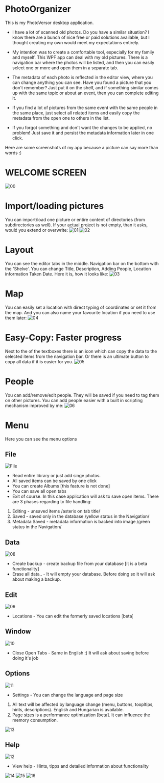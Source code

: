 # PhotoOrganizer
This is my PhotoVersor desktop application.
* I have a lot of scanned old photos.
Do you have a similar situation? I know there are a bunch of nice free or paid solutions available, but I thought creating my own would meet my expectations entirely.

* My intention was to create a comfortable tool, especially for my family and myself. This WPF app can deal with my old pictures. There is a navigation bar where the photos will be listed, and then you can easily select one or more and open them in a separate tab.

* The metadata of each photo is reflected in the editor view, where you can change anything you can see. Have you found a picture that you don't remember? Just put it on the shelf, and if something similar comes up with the same topic or about an event, then you can complete editing it.

* If you find a lot of pictures from the same event with the same people in the same place, just select all related items and easily copy the metadata from the open one to others in the list.

* If you forgot something and don't want the changes to be applied, no problem! Just save it and persist the metadata information later in one click.

Here are some screenshots of my app because a picture can say more than words :)

# WELCOME SCREEN
![00](https://user-images.githubusercontent.com/22032902/223402457-50c1d203-ecc1-4c84-983b-0aba13c13f61.JPG)

# Import/loading pictures
You can import/load one picture or entire content of directories (from subdirectories as well). If your actual project is not empty, than it asks, would you extend or overwrite: 
![01](https://user-images.githubusercontent.com/22032902/223403516-720bec4d-ff6d-490a-a968-82977723faaf.JPG)
![02](https://user-images.githubusercontent.com/22032902/223403519-66303584-6e19-45d7-816a-289d7ff5f57d.JPG)

# Layout
You can see the editor tabs in the middle. Navigation bar on the bottom with the 'Shelve'.
You can change Title, Description, Adding People, Location information Taken Date. Here it is, how it looks like:
![03](https://user-images.githubusercontent.com/22032902/223403522-a6753298-3a51-4759-ae36-0740ce12b663.JPG)

# Map
You can easily set a location with direct typing of coordinates or set it from the map. And you can also name your favourite location if you need to use them later:
![04](https://user-images.githubusercontent.com/22032902/223403526-b92c29d5-d3a7-40bd-8b74-c56af7177b46.JPG)

# Easy-Copy: Faster progress
Next to the of the textboxes there is an icon which can copy the data to the selected items from the navigation bar.
Or there is an ultimate button to copy all data if it is easier for you.
![05](https://user-images.githubusercontent.com/22032902/223403529-4ffb5e9c-d6e0-4dbc-993b-fe68175ec547.JPG)

# People
You can add/remove/edit people. They will be saved if you need to tag them on other pictures. You can add people easier with a built in scripting mechanism improved by me:
![06](https://user-images.githubusercontent.com/22032902/223403535-2dbbef11-fd2e-497e-84e2-4cc0240ce535.JPG)

# Menu
Here you can see the menu options

## File

![File](https://user-images.githubusercontent.com/22032902/223403538-dc9f485f-dcfb-4866-af47-73eb7637e738.JPG)

* Read entire library or just add singe photos.
* All saved items can be saved by one click
* You can create Albums [this feature is not done]
* You can save all open tabs
* Exit of course. In this case application will ask to save open items.
There are 3 phases regarding to file handling:
1. Editing - unsaved items /asterix on tab title/
2. Saved - saved only in the database /yellow status in the Navigation/
3. Metadata Saved - metadata information is backed into image /green status in the Navigation/

## Data

![08](https://user-images.githubusercontent.com/22032902/223403540-3cef3f13-e0c3-4b74-865d-3eadca327078.JPG)

* Create backup - create backup file from your database [it is a beta functionality]
* Erase all data.. - It will empty your database. Before doing so it will ask about making a backup.

## Edit

![09](https://user-images.githubusercontent.com/22032902/223403541-1dc1f17b-b15d-4b6d-b1c6-9cc7f770e93d.JPG)

* Locations - You can edit the formerly saved locations [beta]

## Window

![10](https://user-images.githubusercontent.com/22032902/223403543-25dc4589-b2a8-420f-a1a0-308645cca902.JPG)

* Close Open Tabs - Same in English :) It will ask about saving before doing it's job

## Options

![11](https://user-images.githubusercontent.com/22032902/223403544-835c9205-80fb-4c27-ba5e-9a0ea1deece7.JPG)

* Settings - You can change the language and page size
1. All text will be affected by language change (menu, buttons, toopltips, hints, descriptions). English and Hungarian is available.
2. Page sizes is a performance optimization [beta]. It can influence the memory consumption.

![13](https://user-images.githubusercontent.com/22032902/223403549-ee6f97b9-1ff5-4a80-8391-adbc9a8215db.JPG)

## Help

![12](https://user-images.githubusercontent.com/22032902/223403547-c0199e67-8473-4571-919e-9fa9fadc855b.JPG)

* View help - Hints, tipps and detailed information about functionality

![14](https://user-images.githubusercontent.com/22032902/223403552-571611a9-bc3d-4dd6-9e2a-fea1efaea8fb.JPG)
![15](https://user-images.githubusercontent.com/22032902/223403555-e0d6612f-207e-4860-ae7c-a14f36c27e9d.JPG)
![16](https://user-images.githubusercontent.com/22032902/223403558-352c6cad-50a8-44c5-9d43-98c117e642c2.JPG)
